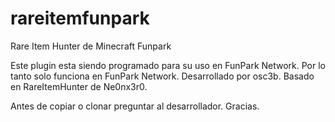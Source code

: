 # rareitemfunpark
Rare Item Hunter de Minecraft Funpark

Este plugin esta siendo programado para su uso en FunPark Network. Por lo tanto solo funciona en FunPark Network. Desarrollado por osc3b.
Basado en RareItemHunter de Ne0nx3r0.

Antes de copiar o clonar preguntar al desarrollador. Gracias.
